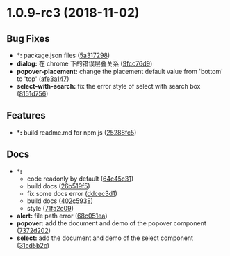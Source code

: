 <a name="1.0.9-rc3"></a>
# 1.0.9-rc3 (2018-11-02)


## Bug Fixes

- ***:** package.json files
  ([5a317298](https://github.com/DaoCloud/dao-style-vue/commit/5a317298c47b4f9e01a3c179c14e3e17bd19367e))
- **dialog:** 在 chrome 下的错误层叠关系
  ([9fcc76d9](https://github.com/DaoCloud/dao-style-vue/commit/9fcc76d9e4002f62a747e235f0369db390ed48f3))
- **popover-placement:** change the placement default value from 'bottom' to 'top'
  ([afe3a147](https://github.com/DaoCloud/dao-style-vue/commit/afe3a1474872272f71fc8bc95a1611541b52d441))
- **select-with-search:** fix the error style of select with search box
  ([8151d756](https://github.com/DaoCloud/dao-style-vue/commit/8151d7566612fb67d6311f998fc01cdcc28f3658))


## Features

- ***:** build readme.md for npm.js
  ([25288fc5](https://github.com/DaoCloud/dao-style-vue/commit/25288fc5905dba1e8ccd15188c91a98d874ba43c))


## Docs

- ***:**
  - code readonly by default
  ([64c45c31](https://github.com/DaoCloud/dao-style-vue/commit/64c45c310132a8a3c7713b60282ddb4634767c6a))
  - build docs
  ([26b519f5](https://github.com/DaoCloud/dao-style-vue/commit/26b519f5cc9f135019855ae3a2d35c3e98181ec7))
  - fix some docs error
  ([ddcec3d1](https://github.com/DaoCloud/dao-style-vue/commit/ddcec3d10d3d853946b3ea3cd3b515c5fc30ded2))
  - build docs
  ([402c5938](https://github.com/DaoCloud/dao-style-vue/commit/402c5938e3d4ecbc43a9b01ce17f86042072f158))
  - style
  ([71fa2c09](https://github.com/DaoCloud/dao-style-vue/commit/71fa2c099db7de158c26044789581d40b8303290))
- **alert:** file path error
  ([68c051ea](https://github.com/DaoCloud/dao-style-vue/commit/68c051eacf9dc643e8ce612f050e547fd371f18a))
- **popover:** add the document and demo of the popover component
  ([7372d202](https://github.com/DaoCloud/dao-style-vue/commit/7372d2027ea276cf9bf4a93cb8fddb058ec61853))
- **select:** add the document and demo of the select component
  ([31cd5b2c](https://github.com/DaoCloud/dao-style-vue/commit/31cd5b2c2da6f57845b6f8cce30957d205c1eae2))

